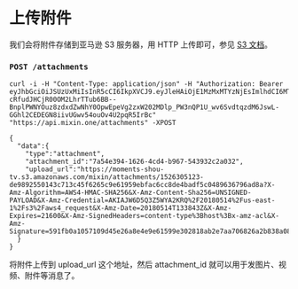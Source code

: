 # 上传附件

我们会将附件存储到亚马逊 S3 服务器，用 HTTP 上传即可，参见 [S3 文档](https://docs.aws.amazon.com/AmazonS3/latest/API/sigv4-post-example.html)。

### `POST /attachments`

```
curl -i -H "Content-Type: application/json" -H "Authorization: Bearer eyJhbGciOiJSUzUxMiIsInR5cCI6IkpXVCJ9.eyJleHAiOjE1MzMxMTYzNjEsImlhdCI6MTUyNTM0MDM2MSwianRpIjoiNDRhOGRiZDAtODU3NC00Y2VhLTk3NWEtYzI5OWIwZWQyMTk4Iiwic2lkIjoiYTM0YzA3YTktNzU1ZC00YjU0LTk0YzUtZTQ1ZTlhMmRkNDNlIiwic2lnIjoiN2IzMzEwYTQ2NjY5YzNkNWJkMjFkNjRlNWRhNTJjMmQ4M2MzYWFjNTUzMmU3OTdkMjAzMzY0NzE3MDhiMDJjOCIsInVpZCI6IjA2YWVkMWUzLWJkNzctNGE1OS05OTFhLTViYjVhZTZmYmIwOSJ9.LSoJ0iWCo1g71SC_SYDsY6ZobUxh2Ue0e0D7VC1-cRfudJHCjR00OM2LhrTTub6BB--BnplPWNYOuz8zdxdZwNhY0OpwEpeVg2zxW202MDlp_PW3nQP1U_wv6SvdtqzdM6JswL-GGhl2CEDEGN8iivUGwv54ouOv4U2pqR5IrBc" "https://api.mixin.one/attachments" -XPOST
```

```
{  
  "data":{  
    "type":"attachment",
    "attachment_id":"7a54e394-1626-4cd4-b967-543932c2a032",
    "upload_url":"https://moments-shou-tv.s3.amazonaws.com/mixin/attachments/1526305123-de9892550143c713c45f6265c9e61959ebfac6cc8de4badf5c0489636796ad8a?X-Amz-Algorithm=AWS4-HMAC-SHA256&X-Amz-Content-Sha256=UNSIGNED-PAYLOAD&X-Amz-Credential=AKIAJW6D5Q3Z5WYA2KRQ%2F20180514%2Fus-east-1%2Fs3%2Faws4_request&X-Amz-Date=20180514T133843Z&X-Amz-Expires=21600&X-Amz-SignedHeaders=content-type%3Bhost%3Bx-amz-acl&X-Amz-Signature=591fb0a1057109d45e26a8e4e9e61599e302818ab2e7aa706826a2b838a089e3"
  }
}
```

将附件上传到 upload_url 这个地址，然后 attachment_id 就可以用于发图片、视频、附件等消息了。